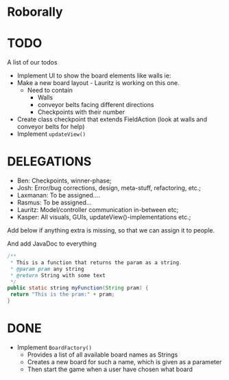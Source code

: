 # Roborally

# TODO
A list of our todos
* Implement UI to show the board elements like walls ie: 
* Make a new board layout - Lauritz is working on this one.
  * Need to contain
    * Walls
    * conveyor belts facing different directions
    * Checkpoints with their number
* Create class checkpoint that extends FieldAction (look at walls and conveyor belts for help)
* Implement `updateView()`


# DELEGATIONS
* Ben: Checkpoints, winner-phase; 
* Josh: Error/bug corrections, design, meta-stuff, refactoring, etc.; 
* Laxmanan: To be assigned.... 
* Rasmus: To be assigned...
* Lauritz: Model/controller communication in-between etc; 
* Kasper: All visuals, GUIs, updateView()-implementations etc.;

Add below if anything extra is missing, so that we can assign it to people. 

And add JavaDoc to everything
```java
/**
 * This is a function that returns the param as a string.
 * @param pram any string
 * @return String with some text
 */
public static string myFunction(String pram) {
 return "This is the pram:" + pram;
}
```

# DONE
* Implement `BoardFactory()`
  * Provides a list of all available board names as Strings
  * Creates a new board for such a name, which is given as a parameter
  * Then start the game when a user have chosen what board
